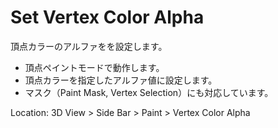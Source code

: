 Set Vertex Color Alpha
======================

頂点カラーのアルファをを設定します。

- 頂点ペイントモードで動作します。
- 頂点カラーを指定したアルファ値に設定します。
- マスク（Paint Mask, Vertex Selection）にも対応しています。

Location: 3D View > Side Bar > Paint > Vertex Color Alpha

